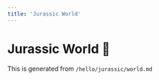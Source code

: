```yaml
---
title: 'Jurassic World'
---
```


# Jurassic World 🦖

This is generated from `/hello/jurassic/world.md`
